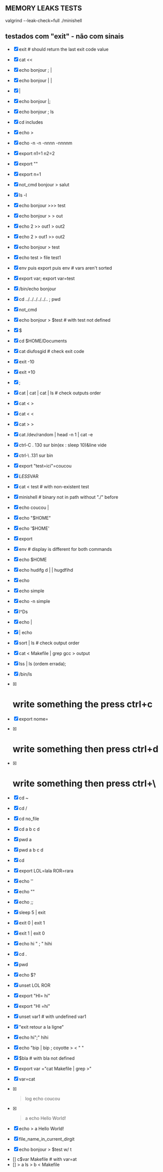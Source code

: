 
## MEMORY LEAKS TESTS

valgrind --leak-check=full ./minishell 

## testados com "exit" - não com sinais

- [x] exit # should return the last exit code value
- [x] cat <<
- [x] echo bonjour ; |
- [x] echo bonjour | |
- [x] |
- [x] echo bonjour |;
- [x] echo bonjour ; ls
- [x] cd includes
- [x] echo >
- [x] echo -n -n -nnnn -nnnnm
- [x] export n1=1 n2=2
- [x] export ""
- [x] export n=1
- [x] not_cmd bonjour > salut
- [x] ls -l
- [x] echo bonjour >>> test
- [x] echo bonjour > > out
- [x] echo 2 >> out1 > out2
- [x] echo 2 > out1 >> out2
- [x] echo bonjour > test
- [x] echo test > file test1
- [x] env puis export puis env # vars aren't sorted
- [x] export var; export var=test
- [x] /bin/echo bonjour
- [x] cd ../../../../../.. ; pwd
- [x] not_cmd
- [x] echo bonjour > $test # with test not defined
- [x] $
- [x] cd $HOME/Documents
- [x] cat diufosgid # check exit code
- [x] exit -10
- [x] exit +10
- [x] ;
- [x] cat | cat | cat | ls # check outputs order
- [x] cat < >
- [x] cat < <
- [x] cat > >
- [x] cat /dev/random | head -n 1 | cat -e
- [x] ctrl-C . 130 sur bin(ex : sleep 10)&line vide
- [x] ctrl-\ .131 sur bin
- [x] export "test=ici"=coucou
- [x] $LESS$VAR
- [x] cat < test # with non-existent test
- [x] minishell # binary not in path without "./" before
- [x] echo coucou |
- [x] echo "$HOME"
- [x] echo '$HOME'
- [x] export
- [x] env # display is different for both commands
- [x] echo $HOME
- [x] echo hudifg d | | hugdfihd
- [x] echo
- [x] echo simple
- [x] echo -n simple
- [x] l^Ds
- [x] echo |
- [x] | echo
- [x] sort | ls # check output order
- [x] cat < Makefile | grep gcc > output
- [x] lss | ls (ordem errada);
- [x] /bin/ls
- [x] # write something the press ctrl+c
- [x] export nome=
- [x] # write something then press ctrl+d
- [x] # write something then press ctrl+\
- [x] cd ~
- [x] cd /
- [x] cd no_file
- [x] cd a b c d
- [x] pwd a
- [x] pwd a b c d
- [x] cd
- [x] export LOL=lala ROR=rara
- [x] echo ''
- [x] echo ""
- [x] echo ;;
- [x] sleep 5 | exit 
- [x] exit 0 | exit 1
- [x] exit 1 | exit 0
- [x] echo hi " ; " hihi
- [x] cd .
- [x] pwd
- [x] echo $?
- [x] unset LOL ROR
- [x] export "HI= hi"
- [x] export "HI =hi"
- [x] unset var1 # with undefined var1
- [x] "exit retour a la ligne"
- [x] echo hi";" hihi
- [x] echo "bip | bip ; coyotte > < " "
- [x] $bla # with bla not defined
- [x] export var ="cat Makefile | grep >"
- [x] var=cat
- [x] > log echo coucou
- [x] > a echo Hello World!
- [x] echo > a Hello World!
- [x] file_name_in_current_dirgit
- [x] echo bonjour > $test w/ t


- [] c$var Makefile # with var=at
- [] > a ls > b < Makefile